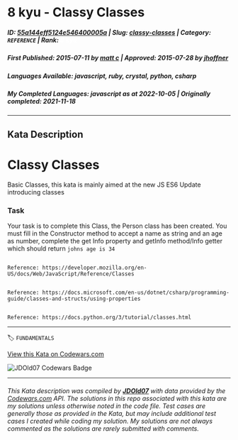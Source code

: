 # 8 kyu - Classy Classes

##### **ID**: [55a144eff5124e546400005a](https://www.codewars.com/kata/55a144eff5124e546400005a) | **Slug**: [classy-classes](https://www.codewars.com/kata/55a144eff5124e546400005a) | **Category**: `REFERENCE` | **Rank**: <span style="color:white">8 kyu</span>

##### **First Published**: 2015-07-11 ***by*** [matt c](https://www.codewars.com/users/matt%20c) | **Approved**: 2015-07-28 ***by*** [jhoffner](https://www.codewars.com/users/jhoffner)

##### **Languages Available**: javascript, ruby, crystal, python, csharp

##### **My Completed Languages**: javascript ***as at*** 2022-10-05 | **Originally completed**: 2021-11-18

---

## Kata Description


# Classy Classes 



Basic Classes, this kata is mainly aimed at the new JS ES6 Update introducing classes



### Task 



Your task is to complete this Class, the Person class has been created. You must fill in the Constructor method to accept a name as string and an age as number, complete the get Info property and getInfo method/Info getter which should return <code>johns age is 34</code>



```if:javascript

Reference: https://developer.mozilla.org/en-US/docs/Web/JavaScript/Reference/Classes

```

```if:csharp

Reference: https://docs.microsoft.com/en-us/dotnet/csharp/programming-guide/classes-and-structs/using-properties

```

```if:python

Reference: https://docs.python.org/3/tutorial/classes.html

```

---


🏷 `FUNDAMENTALS`


[View this Kata on Codewars.com](https://www.codewars.com/kata/55a144eff5124e546400005a)

![](https://www.codewars.com/users/jdold07/badges/large "JDOld07 Codewars Badge")

---

###### *This Kata description was compiled by [**JDOld07**](https://tpstech.dev) with data provided by the [Codewars.com](https://www.codewars.com) API.  The solutions in this repo associated with this kata are my solutions unless otherwise noted in the code file.  Test cases are generally those as provided in the Kata, but may include additional test cases I created while coding my solution.  My solutions are not always commented as the solutions are rarely submitted with comments.*
